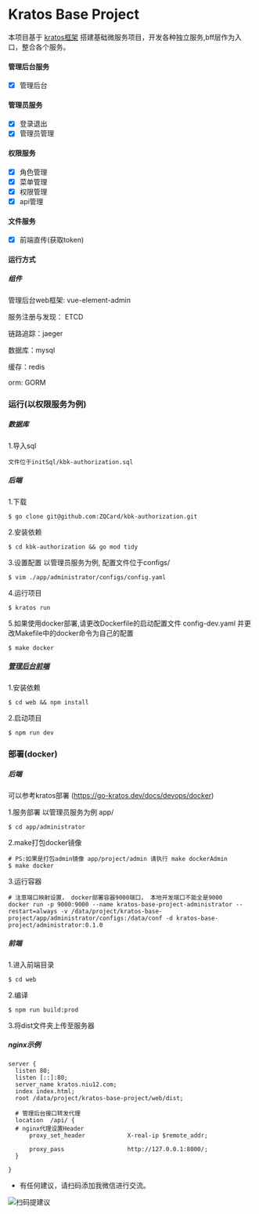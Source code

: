 # Kratos Base Project

本项目基于 [kratos框架](https://github.com/go-kratos/kratos) 搭建基础微服务项目，开发各种独立服务,bff层作为入口，整合各个服务。


#### 管理后台服务
- [x]  管理后台

#### 管理员服务
- [x]  登录退出
- [x]  管理员管理

#### 权限服务
- [x]  角色管理
- [x]  菜单管理
- [x]  权限管理
- [x]  api管理

#### 文件服务
- [x]  前端直传(获取token)

#### 运行方式

##### 组件
管理后台web框架: vue-element-admin

服务注册与发现： ETCD

链路追踪：jaeger

数据库：mysql

缓存：redis

orm: GORM



### 运行(以权限服务为例)
##### 数据库
1.导入sql
```
文件位于initSql/kbk-authorization.sql
```

##### 后端
1.下载
```
$ go clone git@github.com:ZQCard/kbk-authorization.git
```

2.安装依赖
```
$ cd kbk-authorization && go mod tidy
```

3.设置配置 以管理员服务为例, 配置文件位于configs/
```
$ vim ./app/administrator/configs/config.yaml
```

4.运行项目
```
$ kratos run
```

5.如果使用docker部署,请更改Dockerfile的启动配置文件 config-dev.yaml 并更改Makefile中的docker命令为自己的配置
```
$ make docker
```

##### [管理后台前端](https://github.com/ZQCard/kbk-frontend)
1.安装依赖
```
$ cd web && npm install
```

2.启动项目
```
$ npm run dev
```

### 部署(docker)
##### 后端
可以参考kratos部署 (https://go-kratos.dev/docs/devops/docker)

1.服务部署 以管理员服务为例 app/
```
$ cd app/administrator
```
2.make打包docker镜像
```
# PS:如果是打包admin镜像 app/project/admin 请执行 make dockerAdmin
$ make docker
```
3.运行容器 
```
# 注意端口映射设置， docker部署容器9000端口， 本地开发端口不能全是9000
docker run -p 9000:9000 --name kratos-base-project-administrator --restart=always -v /data/project/kratos-base-project/app/administrator/configs:/data/conf -d kratos-base-project/administrator:0.1.0
```
##### 前端
1.进入前端目录
```
$ cd web
```
2.编译
```
$ npm run build:prod
```
3.将dist文件夹上传至服务器

##### nginx示例
```
server {
  listen 80;
  listen [::]:80;
  server_name kratos.niu12.com;
  index index.html;
  root /data/project/kratos-base-project/web/dist;

  # 管理后台接口转发代理
  location  /api/ {
  # nginx代理设置Header
      proxy_set_header            X-real-ip $remote_addr;

      proxy_pass                  http://127.0.0.1:8000/;
  }

}
```

* 有任何建议，请扫码添加我微信进行交流。

![扫码提建议](https://kratos-base-project.oss-cn-hangzhou.aliyuncs.com/f8f5dacdf87cf358c98c9eb60ce2a13.jpg)
